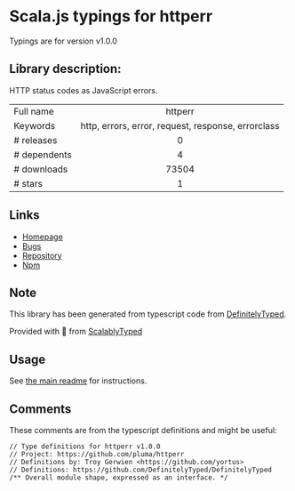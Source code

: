 
# Scala.js typings for httperr

Typings are for version v1.0.0

## Library description:
HTTP status codes as JavaScript errors.

|                    |                 |
| ------------------ | :-------------: |
| Full name          | httperr |
| Keywords           | http, errors, error, request, response, errorclass |
| # releases         | 0 |
| # dependents       | 4 |
| # downloads        | 73504 |
| # stars            | 1 |

## Links
- [Homepage](https://github.com/pluma/httperr)
- [Bugs](https://github.com/pluma/httperr/issues)
- [Repository](https://github.com/pluma/httperr)
- [Npm](https://www.npmjs.com/package/httperr)
    


## Note
This library has been generated from typescript code from [DefinitelyTyped](https://definitelytyped.org).

Provided with :purple_heart: from [ScalablyTyped](https://github.com/oyvindberg/ScalablyTyped)

## Usage
See [the main readme](../../readme.md) for instructions.

## Comments

These comments are from the typescript definitions and might be useful:
```
// Type definitions for httperr v1.0.0
// Project: https://github.com/pluma/httperr
// Definitions by: Troy Gerwien <https://github.com/yortus>
// Definitions: https://github.com/DefinitelyTyped/DefinitelyTyped
/** Overall module shape, expressed as an interface. */

```

